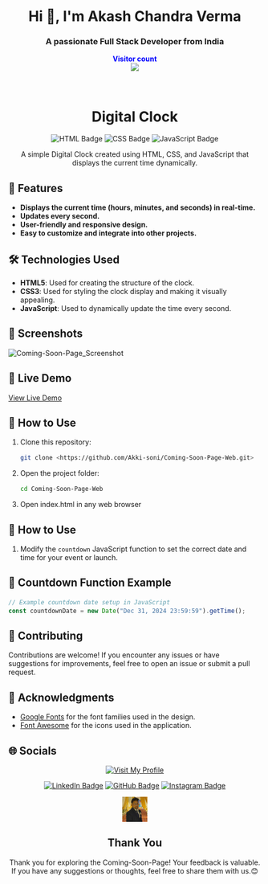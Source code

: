 <h1 align="center">Hi 👋, I'm Akash Chandra Verma</h1>
<h3 align="center">A passionate Full Stack Developer from India</h3>
<p align="center">
  <b style="color: blue;  ">Visitor count</b>
  <br>
  <a style="" href="https://github.com/Akki-soni">
  <img src="https://komarev.com/ghpvc/?username=akki-soni&label=Profile%20views&color=0e75b6&style=flat" />
  </a>
</p>
<p align="center"> <a href="https://twitter.com/" target="blank"><img src="https://img.shields.io/twitter/follow/?logo=twitter&style=for-the-badge" alt="" /></a> </p>

<h1 align="center">Digital Clock</h1>

<p align="center">
  <img src="https://img.shields.io/badge/HTML-E34F26?style=for-the-badge&logo=html5&logoColor=white" alt="HTML Badge">
  <img src="https://img.shields.io/badge/CSS-1572B6?style=for-the-badge&logo=css3&logoColor=white" alt="CSS Badge">
  <img src="https://img.shields.io/badge/JavaScript-F7DF1E?style=for-the-badge&logo=javascript&logoColor=black" alt="JavaScript Badge">
</p>

<p align="center">
  A simple Digital Clock created using HTML, CSS, and JavaScript that displays the current time dynamically.
</p>

## 🚀 Features

- **Displays the current time (hours, minutes, and seconds) in real-time.**
- **Updates every second.**
- **User-friendly and responsive design.**
- **Easy to customize and integrate into other projects.**

## 🛠️ Technologies Used

- **HTML5**: Used for creating the structure of the clock.
- **CSS3**: Used for styling the clock display and making it visually appealing.
- **JavaScript**: Used to dynamically update the time every second.

## 🌟 Screenshots

![Coming-Soon-Page_Screenshot](/C-S-P_Screenshot.png)

## 🔗 Live Demo

[View Live Demo]()

## 🚀 How to Use

1. Clone this repository:
   ```bash
   git clone <https://github.com/Akki-soni/Coming-Soon-Page-Web.git>
   ```
2. Open the project folder:
   ```bash
   cd Coming-Soon-Page-Web
   ```
3. Open index.html in any web browser

## 🚀 How to Use

1. Modify the `countdown` JavaScript function to set the correct date and time for your event or launch.

## 🚀 Countdown Function Example

```javascript
// Example countdown date setup in JavaScript
const countdownDate = new Date("Dec 31, 2024 23:59:59").getTime();
```

## 🤝 Contributing

Contributions are welcome! If you encounter any issues or have suggestions for improvements, feel free to open an issue or submit a pull request.

## 🙏 Acknowledgments

- [Google Fonts](https://fonts.google.com/) for the font families used in the design.
- [Font Awesome](https://fontawesome.com/) for the icons used in the application.

## 🌐 Socials

<div align="center">

[![Visit My Profile](https://img.shields.io/badge/Visit%20My%20Profile-%23121011.svg?style=for-the-badge&logo=github&logoColor=white)](https://github.com/Akki-soni)

[![LinkedIn Badge](https://img.shields.io/badge/LinkedIn-%230077B5.svg?logo=linkedin&logoColor=white)](https://www.linkedin.com/in/akashchandraverma/)
[![GitHub Badge](https://img.shields.io/badge/GitHub-%23121011.svg?style=for-the-badge&logo=github&logoColor=white)](https://github.com/Akki-soni)
[![Instagram Badge](https://img.shields.io/badge/Instagram-%23E4405F.svg?style=for-the-badge&logo=instagram&logoColor=white)](https://www.instagram.com/akki_214g/)

<a href="">
  <img src="/logoo.jpeg" alt="Icon" style="vertical-align:middle; width:50px; height:auto;">
</a>

## Thank You

Thank you for exploring the Coming-Soon-Page! Your feedback is valuable. If you have any suggestions or thoughts, feel free to share them with us.😊

</div>
